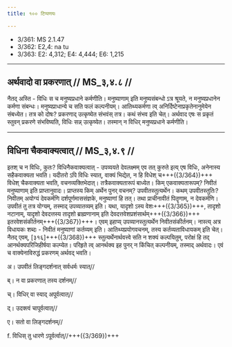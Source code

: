 ```yaml
---
title: १०० टिप्पणयः

---
```

- 3/361: MS 2.1.47
- 3/362: E2,4: na tu
- 3/363: E2: 4,312; E4: 4,444; E6: 1,215

____________________________________________


## अर्थवादो वा प्रकरणात् // MS_३,४.८ //

नैतद् अस्ति - विधिः स च मनुष्यप्रधाने कर्मणीति। मनुष्याणाम् इति मनुष्यसंबन्धो ऽत्र श्रूयते, न मनुष्यप्रधानेन कर्मणा संबन्धः। मनुष्यप्राधान्ये च सति फलं कल्पनीयम्। आतिथ्यकर्मणा त्व् अनिर्दिष्टेनाप्रकृतेनानुमेयेन संबध्येत। तत्र को दोषः? प्रकरणाद् उत्कृष्येत संभवंस् तत्र। कथं संभव इति चेत्। अर्थवाद एषः स प्रकृतं स्तुवन् प्रकरणे संभविष्यति, विधिः सन्न् उत्कृष्येत। तस्मान् न विधिर् मनुष्यप्रधाने कर्मणीति।


____________________________________________


## विधिना चैकवाक्यत्वात् // MS_३,४.९ //

इतश् च न विधिः, कुतः? विधिनैकवाक्यत्वात् - उपव्ययते देवलक्ष्मम् एव तत् कुरुते इत्य् एष विधिः, अनेनास्य सहैकवाक्यता भवति। यदीतरो ऽपि विधिः स्यात्, वाक्यं भिद्येत, न हि विधेश् च+++({3/364})+++ विधेश् चैकवाक्यता भवति, वचनव्यक्तिभेदात्। तत्रैकवाक्यतारूपं बाध्येत। किम् एकवाक्यतारूपम्? निवीतं मनुष्याणाम् इति प्राप्तानुवादः। प्राप्तस्य किम् अर्थेन पुनर् वचनम्? उपवीतस्तुत्यर्थेन। कथम् उपवीतस्तुतिः? निवीतम् अयोग्यं देवकर्मणि दर्शपूर्णमाससंज्ञके, मनुष्याणां हि तत्। तथा प्राचीनावीतं पितॄणाम्, न देवकर्मणि। उपवीतं तु तत्र योग्यम्, तस्माद् उपव्यातव्यम् इति। यथा, यादृशो ऽस्य वेशः+++({3/365})+++, तादृशो नटानाम्, यादृशो देवदत्तस्य तादृशो ब्राह्मणानाम् इति देवदत्तवेशप्रशंसार्थम्+++({3/366})+++ इतरवेशसंकीर्तनम्+++({3/367})+++। एवम् इहाप्य् उपव्यानस्तुत्यर्थेन निवीतसंकीर्तनम्। नास्त्य् अत्र विधायकः शब्दः - निवीतं मनुष्याणां कर्तव्यम् इति। आतिथ्यप्रयोगवचनम्, तस्य कर्तव्यताविधायकम् इति चेत्। नैतद् एवम्, [३१६]+++({3/368})+++ स्तुत्यर्थेनार्थवत्त्वे सति न शक्यं कल्पयितुम्, परोक्षं हि तद् आनर्थक्यपरिजिहीर्षया कल्प्येत। परिहृते त्व् आनर्थक्य इह पुनर् न किंचित् कल्पनीयम्, तस्माद् अर्थवादः। एवं च वाक्येनाविरुद्धं प्रकरणम् अर्थवद् भवति।

अ। उपवीतं लिङ्गदर्शनात् सर्वधर्मः स्यात्//

ब्। न वा प्रकरणात् तस्य दर्शनम्//

च्। विधिर् वा स्याद् अपूर्वत्वात्//

द्। उदक्त्वं चापूर्वत्वात्//

ए। सतो वा लिङ्गदर्शनम्//

f. विधिस् तु धारणे ऽपूर्वर्त्वात्//+++({3/369})+++
